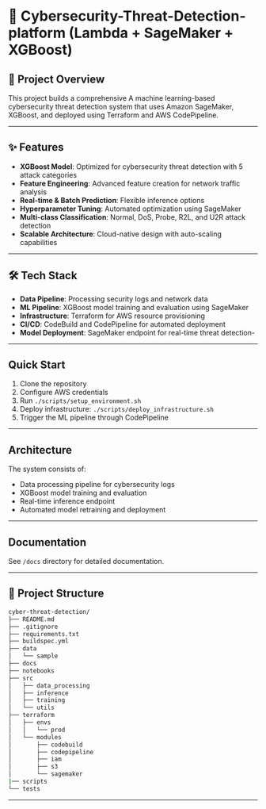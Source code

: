 # 🚀 Cybersecurity-Threat-Detection-platform (Lambda + SageMaker + XGBoost)

## 🔹 Project Overview
This project builds a comprehensive A machine learning-based cybersecurity threat detection system that uses Amazon SageMaker, XGBoost, and deployed using Terraform and AWS CodePipeline.

---

## ✨ Features
- **XGBoost Model**: Optimized for cybersecurity threat detection with 5 attack categories
- **Feature Engineering**: Advanced feature creation for network traffic analysis
- **Real-time & Batch Prediction**: Flexible inference options
- **Hyperparameter Tuning**: Automated optimization using SageMaker
- **Multi-class Classification**: Normal, DoS, Probe, R2L, and U2R attack detection
- **Scalable Architecture**: Cloud-native design with auto-scaling capabilities

---

## 🛠️ Tech Stack
- **Data Pipeline**: Processing security logs and network data
- **ML Pipeline**: XGBoost model training and evaluation using SageMaker
- **Infrastructure**: Terraform for AWS resource provisioning
- **CI/CD**: CodeBuild and CodePipeline for automated deployment
- **Model Deployment**: SageMaker endpoint for real-time threat detection-

---

## Quick Start
1. Clone the repository
2. Configure AWS credentials
3. Run `./scripts/setup_environment.sh`
4. Deploy infrastructure: `./scripts/deploy_infrastructure.sh`
5. Trigger the ML pipeline through CodePipeline

---

## Architecture
The system consists of:
- Data processing pipeline for cybersecurity logs
- XGBoost model training and evaluation
- Real-time inference endpoint
- Automated model retraining and deployment

---

## Documentation
See `/docs` directory for detailed documentation.

---

## 📂 Project Structure
```bash
cyber-threat-detection/
├── README.md
├── .gitignore
├── requirements.txt
├── buildspec.yml
├── data
│   └── sample
├── docs
├── notebooks
├── src
│   ├── data_processing
│   ├── inference
│   ├── training
│   └── utils
├── terraform
│   ├── envs
│   │   └── prod
│   └── modules
│       ├── codebuild
│       ├── codepipeline
│       ├── iam
│       ├── s3
│       └── sagemaker
|── scripts
└── tests

```
---

